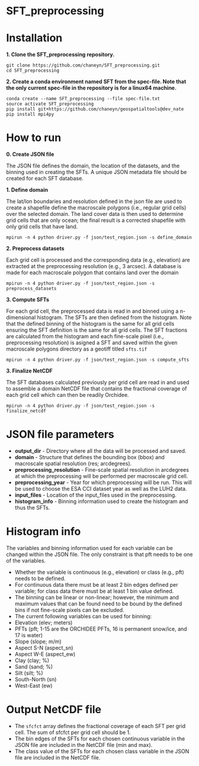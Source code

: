 # SFT_preprocessing

# Installation

**1. Clone the SFT_preprocessing repository.**

```
git clone https://github.com/chaneyn/SFT_preprocessing.git
cd SFT_preprocessing
```

**2. Create a conda environment named SFT from the spec-file. Note that the only current spec-file in the repository is for a linux64 machine.** 

```
conda create --name SFT_preprocessing --file spec-file.txt
source activate SFT_preprocessing
pip install git+https://github.com/chaneyn/geospatialtools@dev_nate
pip install mpi4py
```

# How to run

**0. Create JSON file**

The JSON file defines the domain, the location of the datasets, and the binning used in creating the SFTs. A unique JSON metadata file should be created for each SFT database. 

**1. Define domain**

The lat/lon boundaries and resolution defined in the json file are used to create a shapefile define the macroscale polygons (i.e., regular grid cells) over the selected domain. The land cover data is then used to determine grid cells that are only ocean; the final result is a corrected shapefile with only grid cells that have land.

```
mpirun -n 4 python driver.py -f json/test_region.json -s define_domain
```

**2. Preprocess datasets**

Each grid cell is processed and the corresponding data (e.g., elevation) are extracted at the preprocessing resolution (e.g., 3 arcsec). A database is made for each macroscale polygon that contains land over the domain

```
mpirun -n 4 python driver.py -f json/test_region.json -s preprocess_datasets
```

**3. Compute SFTs**

For each grid cell, the preprocessed data is read in and binned using a n-dimensional histogram. The SFTs are then defined from the histogram. Note that the defined binning of the histogram is the same for all grid cells ensuring the SFT definition is the same for all grid cells. The SFT fractions are calculated from the histogram and each fine-scale pixel (i.e., preprocessing resolution) is asigned a SFT and saved within the given macroscale polygons directory as a geotiff titled `sfts.tif`

```
mpirun -n 4 python driver.py -f json/test_region.json -s compute_sfts
```

**3. Finalize NetCDF**

The SFT databases calculated previously per grid cell are read in and used to assemble a domain NetCDF file that contains the fractional coverage of each grid cell which can then be readily Orchidee. 

```
mpirun -n 4 python driver.py -f json/test_region.json -s finalize_netcdf
```

# JSON file parameters

* **output_dir** - Directory where all the data will be processed and saved.
* **domain** - Structure that defines the bounding box (bbox) and macroscale spatial resolution (res; arcdegrees).
* **preprocessing_resolution** - Fine-scale spatial resolution in arcdegrees at which the preprocessing will be performed per macroscale grid cell. 
* **preprocessing_year** - Year for which preprocessing will be run. This will be used to choose the ESA CCI dataset year as well as the LUH2 data. 
* **input_files** - Location of the input_files used in the preprocessing. 
* **histogram_info** - Binning information used to create the histogram and thus the SFTs. 

# Histogram info

The variables and binning information used for each variable can be changed within the JSON file. The only constraint is that pft needs to be one of the variables. 

* Whether the variable is continuous (e.g., elevation) or class (e.g., pft) needs to be defined.
* For continuous data there must be at least 2 bin edges defined per variable; for class data there must be at least 1 bin value defined. 
* The binning can be linear or non-linear; however, the minimum and maximum values that can be found need to be bound by the defined bins if not fine-scale pixels can be excluded. 
* The current following variables can be used for binning: 
 * Elevation (elev; meters)
 * PFTs (pft; 1-15 are the ORCHIDEE PFTs, 16 is permanent snow/ice, and 17 is water)
 * Slope (slope; m/m)
 * Aspect S-N (aspect_sn)
 * Aspect W-E (aspect_ew)
 * Clay (clay; %)
 * Sand (sand; %)
 * Silt (silt; %)
 * South-North (sn)
 * West-East (ew)


# Output NetCDF file

* The `sfcfct` array defines the fractional coverage of each SFT per grid cell. The sum of sfcfct per grid cell should be 1. 
* The bin edges of the SFTs for each chosen continuous variable in the JSON file are included in the NetCDF file (min and max).
* The class value of the SFTs for each chosen class variable in the JSON file are included in the NetCDF file. 
